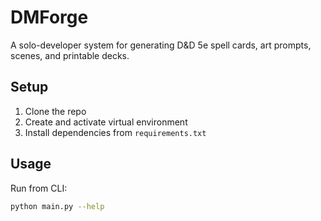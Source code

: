 # DMForge

A solo-developer system for generating D&D 5e spell cards, art prompts, scenes, and printable decks.

## Setup

1. Clone the repo  
2. Create and activate virtual environment  
3. Install dependencies from `requirements.txt`

## Usage

Run from CLI:
```bash
python main.py --help
